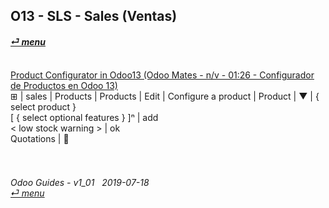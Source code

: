 ## O13 - SLS - Sales (Ventas)
#### [_&#x23CE; menu_](https://github.com/oldyguy/odoo-guides/blob/master/README.md)<br><br>

[Product Configurator in Odoo13 (Odoo Mates - n/v - 01:26 - Configurador de Productos en Odoo 13)](https://youtu.be/W9Ncu2mwqHQ)<br>
&#x229E; | sales | Products | Products | Edit | Configure a product | Product | &#x25BC; | { select product }<br>
\[ { select optional features } \]&#x207F; | add<br>
\< low stock warning \> | ok<br>
Quotations | &#x1F4BE;
	
###### <br><br>Odoo Guides - v1_01 &nbsp; 2019-07-18<br>[_&#x23CE; menu_](https://github.com/oldyguy/odoo-guides/blob/master/README.md)<br><br>
